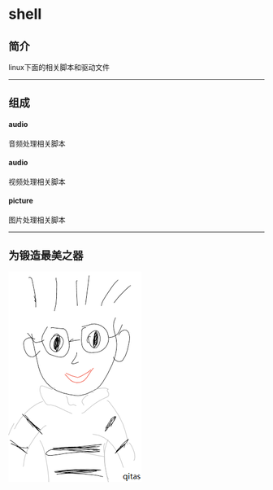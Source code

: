 ﻿# shell

## 简介

linux下面的相关脚本和驱动文件


---

## 组成

#### audio

音频处理相关脚本

#### audio

视频处理相关脚本

#### picture

图片处理相关脚本

---

## 为锻造最美之器

[![sites](qitas/qitas.png)](http://www.qitas.cn)
